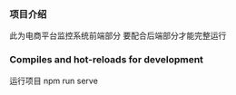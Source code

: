 ### 项目介绍
此为电商平台监控系统前端部分
要配合后端部分才能完整运行
### Compiles and hot-reloads for development
运行项目 npm run serve
